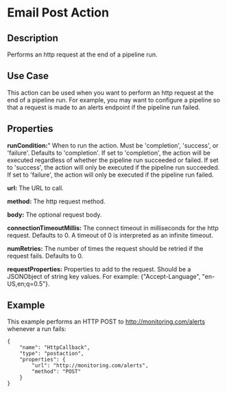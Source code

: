 # Email Post Action


Description
-----------
Performs an http request at the end of a pipeline run.


Use Case
--------
This action can be used when you want to perform an http request at the end of a pipeline run.
For example, you may want to configure a pipeline so that a request is made to an alerts endpoint
if the pipeline run failed.


Properties
----------
**runCondition:**" When to run the action. Must be 'completion', 'success', or 'failure'. Defaults to 'completion'.
If set to 'completion', the action will be executed regardless of whether the pipeline run succeeded or failed.
If set to 'success', the action will only be executed if the pipeline run succeeded.
If set to 'failure', the action will only be executed if the pipeline run failed.

**url:** The URL to call.

**method:** The http request method.

**body:** The optional request body.

**connectionTimeoutMillis:** The connect timeout in milliseconds for the http request. Defaults to 0.
A timeout of 0 is interpreted as an infinite timeout.

**numRetries:** The number of times the request should be retried if the request fails. Defaults to 0.

**requestProperties:** Properties to add to the request. Should be a JSONObject of string key values.
For example: {\"Accept-Language\", \"en-US,en;q=0.5\"}.

Example
-------
This example performs an HTTP POST to http://monitoring.com/alerts whenever a run fails:

    {
        "name": "HttpCallback",
        "type": "postaction",
        "properties": {
            "url": "http://monitoring.com/alerts",
            "method": "POST"
        }
    }
